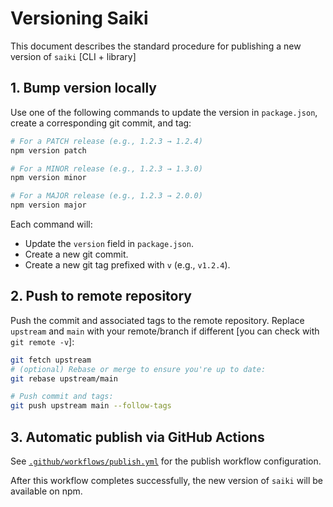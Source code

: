 # Versioning Saiki

This document describes the standard procedure for publishing a new version of `saiki` [CLI + library]

## 1. Bump version locally

Use one of the following commands to update the version in `package.json`, create a corresponding git commit, and tag:

```bash
# For a PATCH release (e.g., 1.2.3 → 1.2.4)
npm version patch

# For a MINOR release (e.g., 1.2.3 → 1.3.0)
npm version minor

# For a MAJOR release (e.g., 1.2.3 → 2.0.0)
npm version major
```

Each command will:

- Update the `version` field in `package.json`.
- Create a new git commit.
- Create a new git tag prefixed with `v` (e.g., `v1.2.4`).

## 2. Push to remote repository

Push the commit and associated tags to the remote repository. Replace `upstream` and `main` with your remote/branch if different [you can check with `git remote -v`]:

```bash
git fetch upstream
# (optional) Rebase or merge to ensure you're up to date:
git rebase upstream/main

# Push commit and tags:
git push upstream main --follow-tags
```

## 3. Automatic publish via GitHub Actions

See [`.github/workflows/publish.yml`](../.github/workflows/publish.yml) for the publish workflow configuration.

After this workflow completes successfully, the new version of `saiki` will be available on npm. 